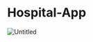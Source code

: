 # Hospital-App

![Untitled](https://user-images.githubusercontent.com/69207545/144914812-3abf8695-9e3e-4d59-b499-57c07d31e252.png)

